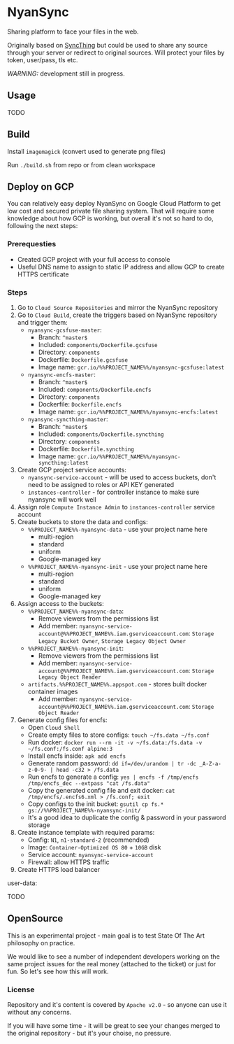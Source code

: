 # NyanSync

Sharing platform to face your files in the web.

Originally based on [SyncThing](https://syncthing.net/) but could be used to share any source
through your server or redirect to original sources. Will protect your files by token, user/pass,
tls etc.

*WARNING:* development still in progress.

## Usage
TODO

## Build

Install `imagemagick` (convert used to generate png files)

Run `./build.sh` from repo or from clean workspace

## Deploy on GCP

You can relatively easy deploy NyanSync on Google Cloud Platform to get low cost and secured private
file sharing system. That will require some knowledge about how GCP is working, but overall it's not
so hard to do, following the next steps:

### Prerequesties

* Created GCP project with your full access to console
* Useful DNS name to assign to static IP address and allow GCP to create HTTPS certificate

### Steps

1. Go to `Cloud Source Repositories` and mirror the NyanSync repository
2. Go to `Cloud Build`, create the triggers based on NyanSync repository and trigger them:
    * `nyansync-gcsfuse-master`:
        * Branch: `^master$`
        * Included: `components/Dockerfile.gcsfuse`
        * Directory: `components`
        * Dockerfile: `Dockerfile.gcsfuse`
        * Image name: `gcr.io/%%PROJECT_NAME%%/nyansync-gcsfuse:latest`
    * `nyansync-encfs-master`:
        * Branch: `^master$`
        * Included: `components/Dockerfile.encfs`
        * Directory: `components`
        * Dockerfile: `Dockerfile.encfs`
        * Image name: `gcr.io/%%PROJECT_NAME%%/nyansync-encfs:latest`
    * `nyansync-syncthing-master`:
        * Branch: `^master$`
        * Included: `components/Dockerfile.syncthing`
        * Directory: `components`
        * Dockerfile: `Dockerfile.syncthing`
        * Image name: `gcr.io/%%PROJECT_NAME%%/nyansync-syncthing:latest`
3. Create GCP project service accounts:
    * `nyansync-service-account` - will be used to access buckets, don't need to be assigned to
    roles or API KEY generated 
    * `instances-controller` - for controller instance to make sure nyansync will work well
4. Assign role `Compute Instance Admin` to `instances-controller` service account
5. Create buckets to store the data and configs:
    * `%%PROJECT_NAME%%-nyansync-data` - use your project name here
        * multi-region
        * standard
        * uniform
        * Google-managed key
    * `%%PROJECT_NAME%%-nyansync-init` - use your project name here
        * multi-region
        * standard
        * uniform
        * Google-managed key
6. Assign access to the buckets:
    * `%%PROJECT_NAME%%-nyansync-data`:
        * Remove viewers from the permissions list
        * Add member: `nyansync-service-account@%%PROJECT_NAME%%.iam.gserviceaccount.com`:
        `Storage Legacy Bucket Owner`, `Storage Legacy Object Owner`
    * `%%PROJECT_NAME%%-nyansync-init`:
        * Remove viewers from the permissions list
        * Add member: `nyansync-service-account@%%PROJECT_NAME%%.iam.gserviceaccount.com`:
        `Storage Legacy Object Reader`
    * `artifacts.%%PROJECT_NAME%%.appspot.com` - stores built docker container images
        * Add member: `nyansync-service-account@%%PROJECT_NAME%%.iam.gserviceaccount.com`:
        `Storage Object Reader`
7. Generate config files for encfs:
    * Open `Cloud Shell`
    * Create empty files to store configs: `touch ~/fs.data ~/fs.conf`
    * Run docker: `docker run --rm -it -v ~/fs.data:/fs.data -v ~/fs.conf:/fs.conf alpine:3`
    * Install encfs inside: `apk add encfs`
    * Generate random password: `dd if=/dev/urandom | tr -dc _A-Z-a-z-0-9- | head -c32 > /fs.data`
    * Run encfs to generate a config: `yes | encfs -f /tmp/encfs /tmp/encfs_dec --extpass "cat /fs.data"`
    * Copy the generated config file and exit docker: `cat /tmp/encfs/.encfs6.xml > /fs.conf; exit`
    * Copy configs to the init bucket: `gsutil cp fs.* gs://%%PROJECT_NAME%%-nyansync-init/`
    * It's a good idea to duplicate the config & password in your password storage
7. Create instance template with required params:
    * Config: `N1`, `n1-standard-2` (recommended)
    * Image: `Container-Optimized OS 80` + `10GB` disk
    * Service account: `nyansync-service-account`
    * Firewall: allow HTTPS traffic
8. Create HTTPS load balancer

user-data:

TODO

## OpenSource

This is an experimental project - main goal is to test State Of The Art philosophy on practice.

We would like to see a number of independent developers working on the same project issues
for the real money (attached to the ticket) or just for fun. So let's see how this will work.

### License

Repository and it's content is covered by `Apache v2.0` - so anyone can use it without any concerns.

If you will have some time - it will be great to see your changes merged to the original repository -
but it's your choise, no pressure.
